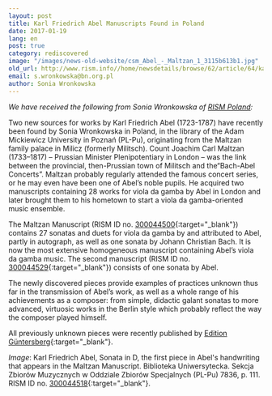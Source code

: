 ```yaml
---
layout: post
title: Karl Friedrich Abel Manuscripts Found in Poland
date: 2017-01-19
lang: en
post: true
category: rediscovered
image: "/images/news-old-website/csm_Abel_-_Maltzan_1_3115b613b1.jpg"
old_url: http://www.rism.info//home/newsdetails/browse/62/article/64/karl-friedrich-abel-manuscript-found-in-poland.html
email: s.wronkowska@bn.org.pl
author: Sonia Wronkowska
---
```



_We have received the following from Sonia Wronkowska of [RISM Poland](/workgroups/poland-warsaw-polish-rism-center-national-library-of-poland/home.html):_

Two new sources for works by Karl Friedrich Abel (1723-1787) have recently been found by Sonia Wronkowska in Poland, in the library of the Adam Mickiewicz University in Poznań (PL-Pu), originating from the Maltzan family palace in Milicz (formerly Militsch). Count Joachim Carl Maltzan (1733–1817) – Prussian Minister Plenipotentiary in London – was the link between the provincial, then-Prussian town of Militsch and the“Bach-Abel Concerts”. Maltzan probably regularly attended the famous concert series, or he may even have been one of Abel’s noble pupils. He acquired two manuscripts containing 28 works for viola da gamba by Abel in London and later brought them to his hometown to start a viola da gamba-oriented music ensemble.

The Maltzan Manuscript (RISM ID no. [300044500](https://opac.rism.info/search?id=300044500){:target="_blank"}) contains 27 sonatas and duets for viola da gamba by and attributed to Abel, partly in autograph, as well as one sonata by Johann Christian Bach. It is now the most extensive homogeneous manuscript containing Abel’s viola da gamba music. The second manuscript (RISM ID no. [300044529](https://opac.rism.info/search?id=300044529){:target="_blank"}) consists of one sonata by Abel.

The newly discovered pieces provide examples of practices unknown thus far in the transmission of Abel’s work, as well as a whole range of his achievements as a composer: from simple, didactic galant sonatas to more advanced, virtuosic works in the Berlin style which probably reflect the way the composer played himself.

All previously unknown pieces were recently published by [Edition Güntersberg](http://www.guentersberg.de/noten/de/g301.php){:target="_blank"}.

_Image_: Karl Friedrich Abel, Sonata in D, the first piece in Abel's handwriting that appears in the Maltzan Manuscript. Biblioteka Uniwersytecka. Sekcja Zbiorów Muzycznych w Oddziale Zbiorów Specjalnych (PL-Pu) 7836, p. 111. RISM ID no. [300044518](https://opac.rism.info/search?id=300044518){:target="_blank"}.

<script type="text/javascript">var switchTo5x=true;</script><script type="text/javascript" src="http://w.sharethis.com/button/buttons.js"></script><script type="text/javascript">stLight.options({publisher: "9b601438-1ce1-49d8-bfd7-9cff5df54c17", doNotHash: false, doNotCopy: false, hashAddressBar: false});</script>